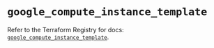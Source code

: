 # `google_compute_instance_template`

Refer to the Terraform Registry for docs: [`google_compute_instance_template`](https://registry.terraform.io/providers/hashicorp/google/6.34.1/docs/resources/compute_instance_template).
